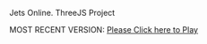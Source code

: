 Jets Online. ThreeJS Project

MOST RECENT VERSION: [Please Click here to Play](https://rawcdn.githack.com/alperenbutun/jets-online/d80761c/index.html)
